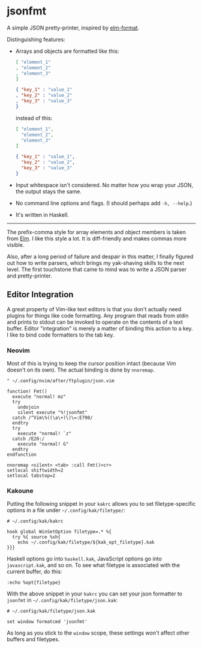 # jsonfmt

A simple JSON pretty-printer, inspired by
[elm-format](https://github.com/avh4/elm-format).

Distinguishing features:

* Arrays and objects are formatted like this:

  ```json
  [ "element_1"
  , "element_2"
  , "element_3"
  ]
  
  { "key_1" : "value_1"
  , "key_2" : "value_2"
  , "key_3" : "value_3"
  }
  ```
    
  instead of this:

  ```json
  [ "element_1",
    "element_2",
    "element_3"
  ]
  
  { "key_1" : "value_1",
    "key_2" : "value_2",
    "key_3" : "value_3"
  }
  ```

* Input whitespace isn't considered.  No matter how you
  wrap your JSON, the output stays the same.

* No command line options and flags.
  (I should perhaps add `-h, --help`.)

* It's written in Haskell.

----

The prefix-comma style for array elements and object
members is taken from [Elm](https://elm-lang.org).  I like
this style a lot.  It is diff-friendly and makes commas
more visible.

Also, after a long period of failure and despair in this
matter, I finally figured out how to write parsers, which
brings my yak-shaving skills to the next level.  The first
touchstone that came to mind was to write a JSON parser
and pretty-printer.


## Editor Integration

A great property of Vim-like text editors is that you don't
actually need plugins for things like code formatting.
Any program that reads from stdin and prints to stdout can
be invoked to operate on the contents of a text buffer.
Editor "integration" is merely a matter of binding this
action to a key.  I like to bind code formatters to the
tab key.


### Neovim

Most of this is trying to keep the cursor position intact
(because Vim doesn't on its own).  The actual binding is
done by `nnoremap`.

```
" ~/.config/nvim/after/ftplugin/json.vim

function! Fmt()
  execute "normal! mz"
  try
    undojoin
    silent execute "%!jsonfmt"
  catch /^Vim\%((\a\+)\)\=:E790/
  endtry
  try
    execute "normal! `z"
  catch /E20:/
    execute "normal! G"
  endtry
endfunction

nnoremap <silent> <tab> :call Fmt()<cr>
setlocal shiftwidth=2
setlocal tabstop=2
```


### Kakoune

Putting the following snippet in your `kakrc` allows
you to set filetype-specific options in a file under
`~/.config/kak/filetype/`:

```
# ~/.config/kak/kakrc

hook global WinSetOption filetype=.* %{
  try %{ source %sh{
    echo ~/.config/kak/filetype/${kak_opt_filetype}.kak
}}}
```

Haskell options go into `haskell.kak`, JavaScript options
go into `javascript.kak`, and so on.  To see what filetype
is associated with the current buffer, do this:

```
:echo %opt{filetype}
```

With the above snippet in your `kakrc` you
can set your json formatter to `jsonfmt` in
`~/.config/kak/filetype/json.kak`:

```
# ~/.config/kak/filetype/json.kak

set window formatcmd 'jsonfmt'
```

As long as you stick to the `window` scope, these settings
won't affect other buffers and filetypes.
